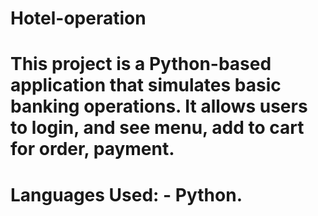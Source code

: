 # Hotel-operation
#	This project is a Python-based application that simulates basic banking operations. It allows users to login,  and see menu, add to cart for order, payment. 
#	Languages Used: - Python.
